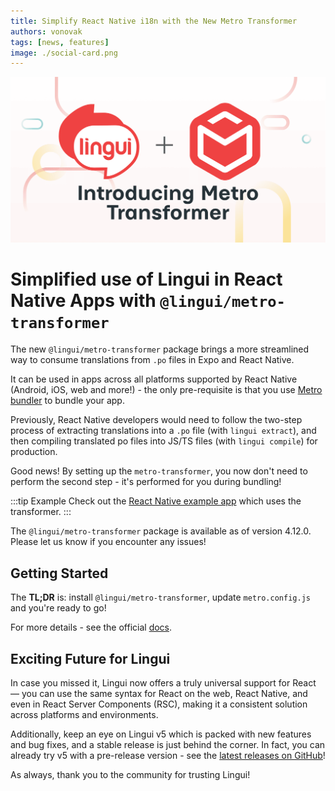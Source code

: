```yaml
---
title: Simplify React Native i18n with the New Metro Transformer
authors: vonovak
tags: [news, features]
image: ./social-card.png
---
```


![social-card image](./social-card.png)

# Simplified use of Lingui in React Native Apps with `@lingui/metro-transformer`

The new `@lingui/metro-transformer` package brings a more streamlined way to consume translations from `.po` files in Expo and React Native.

It can be used in apps across all platforms supported by React Native (Android, iOS, web and more!) - the only pre-requisite is that you use [Metro bundler](https://metrobundler.dev/) to bundle your app.

<!--truncate-->

Previously, React Native developers would need to follow the two-step process of extracting translations into a `.po` file (with `lingui extract`), and then compiling translated po files into JS/TS files (with `lingui compile`) for production.

Good news! By setting up the `metro-transformer`, you now don't need to perform the second step - it's performed for you during bundling!

:::tip Example
Check out the [React Native example app](https://github.com/lingui/js-lingui/tree/main/examples/react-native) which uses the transformer.
:::

The `@lingui/metro-transformer` package is available as of version 4.12.0. Please let us know if you encounter any issues!

## Getting Started

The **TL;DR** is: install `@lingui/metro-transformer`, update `metro.config.js` and you're ready to go!

For more details - see the official [docs](https://lingui.dev/ref/metro-transformer).

## Exciting Future for Lingui

In case you missed it, Lingui now offers a truly universal support for React — you can use the same syntax for React on the web, React Native, and even in React Server Components (RSC), making it a consistent solution across platforms and environments.

Additionally, keep an eye on Lingui v5 which is packed with new features and bug fixes, and a stable release is just behind the corner. In fact, you can already try v5 with a pre-release version - see the [latest releases on GitHub](https://github.com/lingui/js-lingui/releases)!

As always, thank you to the community for trusting Lingui!
